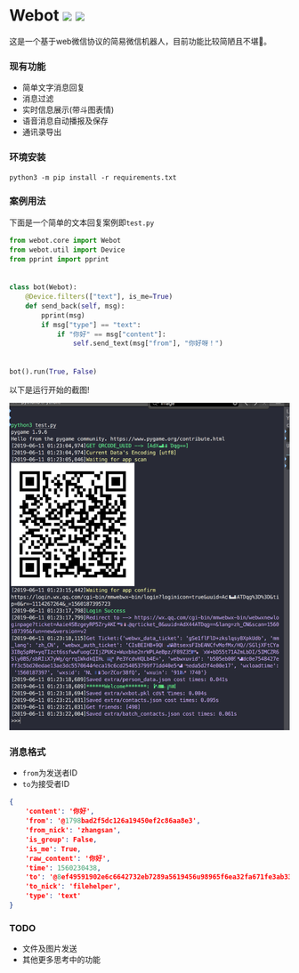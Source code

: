 # Webot ![](https://img.shields.io/badge/language-python3-orange.svg) ![](https://img.shields.io/badge/power_by-Wechat-Green.svg)

这是一个基于web微信协议的简易微信机器人，目前功能比较简陋且不堪🙈。

### 现有功能

- 简单文字消息回复
- 消息过滤
- 实时信息展示(带斗图表情)
- 语音消息自动播报及保存
- 通讯录导出

### 环境安装

```
python3 -m pip install -r requirements.txt
```

### 案例用法
下面是一个简单的文本回复案例即```test.py```

```python
from webot.core import Webot
from webot.util import Device
from pprint import pprint


class bot(Webot):
    @Device.filters(["text"], is_me=True)
    def send_back(self, msg):
        pprint(msg)
        if msg["type"] == "text":
            if "你好" == msg["content"]:
                self.send_text(msg["from"], "你好呀！")


bot().run(True, False)
```
以下是运行开始的截图!

![](./media/demo.png)

### 消息格式

- `from`为发送者ID
- `to`为接受者ID

```json
{
	'content': '你好',
	'from': '@1798bad2f5dc126a19450ef2c86aa8e3',
 	'from_nick': 'zhangsan',
	'is_group': False,
	'is_me': True,
	'raw_content': '你好',
	'time': 1560230438,
	'to': '@8ef49591902e6c6642732eb7289a5619456u98965f6ea32fa671fe3ab33a002f',
	'to_nick': 'filehelper',
	'type': 'text'
}

```

### TODO

- 文件及图片发送
- 其他更多思考中的功能